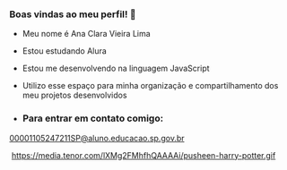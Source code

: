 ### **Boas vindas ao meu perfil!** 💜

- Meu nome é Ana Clara Vieira Lima

- Estou estudando Alura
- Estou me desenvolvendo na linguagem JavaScript
- Utilizo esse espaço para minha organização e compartilhamento dos meu projetos desenvolvidos
  
- ### Para entrar em contato comigo:

00001105247211SP@aluno.educacao.sp.gov.br

![]()
https://media.tenor.com/lXMg2FMhfhQAAAAi/pusheen-harry-potter.gif 
